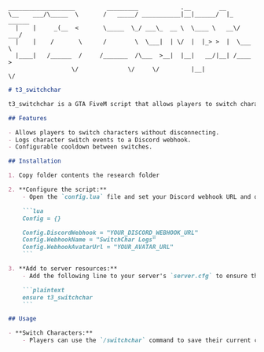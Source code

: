 ```
___________________         _________            .__        __          
\__    ___/\_____  \       /   _____/ ___________|__|______/  |_  ______
  |    |     _(__  <       \_____  \_/ ___\_  __ \  \____ \   __\/  ___/
  |    |    /       \      /        \  \___|  | \/  |  |_> >  |  \___ \ 
  |____|   /______  /     /_______  /\___  >__|  |__|   __/|__| /____  >
                  \/              \/     \/         |__|             \/ 
```

```markdown
# t3_switchchar

t3_switchchar is a GTA FiveM script that allows players to switch characters seamlessly using the QBCore framework and Discord webhooks for logging character switches.

## Features

- Allows players to switch characters without disconnecting.
- Logs character switch events to a Discord webhook.
- Configurable cooldown between switches.

## Installation

1. Copy folder contents the research folder

2. **Configure the script:**
    - Open the `config.lua` file and set your Discord webhook URL and other configurations.

    ```lua
    Config = {}

    Config.DiscordWebhook = "YOUR_DISCORD_WEBHOOK_URL"
    Config.WebhookName = "SwitchChar Logs"
    Config.WebhookAvatarUrl = "YOUR_AVATAR_URL"
    ```

3. **Add to server resources:**
    - Add the following line to your server's `server.cfg` to ensure the script is loaded:

    ```plaintext
    ensure t3_switchchar
    ```

## Usage

- **Switch Characters:**
    - Players can use the `/switchchar` command to save their current character and open the character selection screen.
